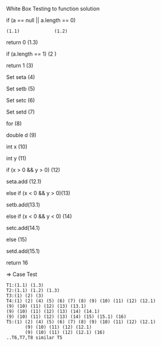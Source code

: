 White Box Testing to function solution

if (a == null || a.length == 0)

    (1.1)             (1.2)
return 0 (1.3)
    
if (a.length == 1)
        (2 )  
 
return 1 (3)
 
Set seta  (4)  

Set setb  (5) 

Set setc  (6) 

Set setd  (7)
     
for (8)

double d (9)

int x (10)

int  y (11)      
        
if (x > 0 && y > 0) (12)   

seta.add (12.1)

else if (x < 0 && y > 0)(13)

setb.add(13.1)

else if (x < 0 && y < 0) (14)

setc.add(14.1)

else (15)

setd.add(15.1)

return 16

=> Case Test

    T1:(1.1) (1.3)
    T2:(1.1) (1.2) (1.3)
    T3:(1) (2) (3)
    T4:(1) (2) (4) (5) (6) (7) (8) (9) (10) (11) (12) (12.1)
    (9) (10) (11) (12) (13) (13.1)
    (9) (10) (11) (12) (13) (14) (14.1)
    (9) (10) (11) (12) (13) (14) (15) (15.1) (16)
    T5:(1) (2) (4) (5) (6) (7) (8) (9) (10) (11) (12) (12.1)
           (9) (10) (11) (12) (12.1) 
           (9) (10) (11) (12) (12.1) (16)
    ..T6,T7,T8 similar T5        
           
        
        
